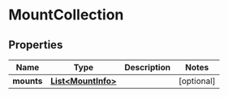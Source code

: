 
# MountCollection

## Properties
Name | Type | Description | Notes
------------ | ------------- | ------------- | -------------
**mounts** | [**List&lt;MountInfo&gt;**](MountInfo.md) |  |  [optional]



